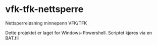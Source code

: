 # vfk-tfk-nettsperre
Nettsperreløsning minnepenn VFK/TFK


Dette projektet er laget for Windows-Powershell. Scriptet kjøres via en BAT.fil
